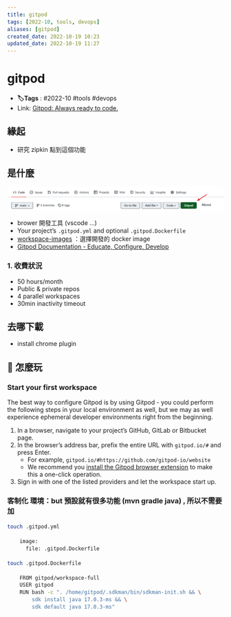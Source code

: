 ```yaml
---
title: gitpod
tags: [2022-10, tools, devops]
aliases: [gitpod]
created_date: 2022-10-19 10:23
updated_date: 2022-10-19 11:27
---
```


# gitpod

- **🏷️Tags** :   #2022-10 #tools  #devops  
- Link: [Gitpod: Always ready to code.](https://www.gitpod.io/)

## 緣起

- 研究 zipkin 點到這個功能

## 是什麼

![](images/gitpod-202210191127.png)

- brower 開發工具 (vscode ...)
- Your project’s `.gitpod.yml` and optional `.gitpod.Dockerfile`
- [workspace-images](https://github.com/gitpod-io/workspace-images)  ：選擇開發的 docker image 
- [Gitpod Documentation - Educate, Configure, Develop](https://www.gitpod.io/docs/introduction)

### 1. 收費狀況

- 50 hours/month
- Public & private repos
- 4 parallel workspaces
- 30min inactivity timeout

## 去哪下載

- install chrome plugin

## 📝 怎麼玩

### Start your first workspace

The best way to configure Gitpod is by using Gitpod - you could perform the following steps in your local environment as well, but we may as well experience ephemeral developer environments right from the beginning.

1.  In a browser, navigate to your project’s GitHub, GitLab or Bitbucket page.
2.  In the browser’s address bar, prefix the entire URL with `gitpod.io/#` and press Enter.
    -   For example, `gitpod.io/#https://github.com/gitpod-io/website`
    -   We recommend you [install the Gitpod browser extension](https://www.gitpod.io/docs/configure/user-settings/browser-extension) to make this a one-click operation.
3.  Sign in with one of the listed providers and let the workspace start up.

### 客制化 環境：but 預設就有很多功能 (mvn gradle java) , 所以不需要加

```bash
touch .gitpod.yml

	image:
	  file: .gitpod.Dockerfile

touch .gitpod.Dockerfile

	FROM gitpod/workspace-full
	USER gitpod
	RUN bash -c ". /home/gitpod/.sdkman/bin/sdkman-init.sh && \
	    sdk install java 17.0.3-ms && \
	    sdk default java 17.0.3-ms"




```
